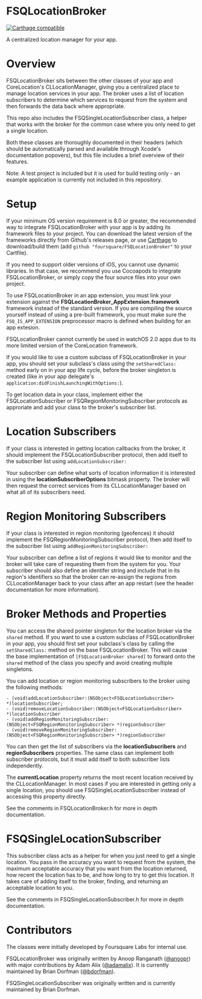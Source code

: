FSQLocationBroker
=================

[![Carthage compatible](https://img.shields.io/badge/Carthage-compatible-4BC51D.svg?style=flat)](https://github.com/Carthage/Carthage)

A centralized location manager for your app.

Overview
========
FSQLocationBroker sits between the other classes of your app and CoreLocation's CLLocationManager, giving you a centralized place to manage location services in your app. The broker uses a list of location subscribers to determine which services to request from the system and then forwards the data back where appropriate.

This repo also includes the FSQSingleLocationSubscriber class, a helper that works with the broker for the common case where you only need to get a single location. 

Both these classes are thoroughly documented in their headers (which should be automatically parsed and available through Xcode's documentation popovers), but this file includes a brief overview of their features.

Note: A test project is included but it is used for build testing only - an example application is currently not included in this repository.

Setup
=====
If your minimum OS version requirement is 8.0 or greater, the recommended way to integrate FSQLocationBroker with your app is by adding its framework files to your project. You can download the latest version of the frameworks directly from Github's releases page, or use [Carthage](https://github.com/Carthage/Carthage) to download/build them (add `github "foursquare/FSQLocationBroker"` to your Cartfile). 

If you need to support older versions of iOS, you cannot use dynamic libraries. In that case, we recommend you use Cocoapods to integrate FSQLocationBroker, or simply copy the four source files into your own project.

To use FSQLocationBroker in an app extension, you must link your extension against the 
**FSQLocationBroker_AppExtension.framework** framework instead of the standard version. If you are compiling the source yourself instead of using a pre-built framework, you must make sure the `FSQ_IS_APP_EXTENSION` preprocessor macro is defined when building for an app extesion.

FSQLocationBroker cannot currently be used in watchOS 2.0 apps due to its more limited version of the CoreLocation framework.

If you would like to use a custom subclass of FSQLocationBroker in your app, you should set your subclass's class using the `setSharedClass:` method early on in your app life cycle, before the broker singleton is created (like in your app delegate's `application:didFinishLaunchingWithOptions:`).

To get location data in your class, implement either the FSQLocationSubscriber or FSQRegionMonitoringSubscriber protocols as approriate and add your class to the broker's subscriber list.


Location Subscribers
====================
If your class is interested in getting location callbacks from the broker, it should implement the FSQLocationSubscriber protocol, then add itself to the subscriber list using `addLocationSubscriber:`

Your subscriber can define what sorts of location information it is interested in using the **locationSubscriberOptions** bitmask property. The broker will then request the correct services from its CLLocationManager based on what all of its subscribers need.

Region Monitoring Subscribers
=============================
If your class is interested in region monitoring (geofences) it should implement the FSQRegionMonitoringSubscriber protocol, then add itself to the subscriber list using `addRegionMonitoringSubscriber:`

Your subscriber can define a list of regions it would like to monitor and the broker will take care of requesting them from the system for you. Your subscriber should also define an identifer string and include that in its region's identifiers so that the broker can re-assign the regions from CLLocationManager back to your class after an app restart (see the header documentation for more information).

Broker Methods and Properties
=============================
You can access the shared pointer singleton for the location broker via the `shared` method. If you want to use a custom subclass of FSQLocationBroker in your app, you should first set your subclass's class by calling the `setSharedClass:` method on the base FSQLocationBroker. This will cause the base implementation of `[FSQLocationBroker shared]` to forward onto the `shared` method of the class you specify and avoid creating multiple singletons.

You can add location or region monitoring subscribers to the broker using the following methods:
```objc
- (void)addLocationSubscriber:(NSObject<FSQLocationSubscriber> *)locationSubscriber;
- (void)removeLocationSubscriber:(NSObject<FSQLocationSubscriber> *)locationSubscriber
- (void)addRegionMonitoringSubscriber:(NSObject<FSQRegionMonitoringSubscriber> *)regionSubscriber
- (void)removeRegionMonitoringSubscriber:(NSObject<FSQRegionMonitoringSubscriber> *)regionSubscriber
```

You can then get the list of subscribers via the **locationSubscribers** and **regionSubscribers** properties. The same class can implement both subscriber protocols, but it must add itself to both subscriber lists independently.

The **currentLocation** property returns the most recent location received by the CLLocationManager. In most cases if you are interested in getting only a single location, you should use FSQSingleLocationSubscriber instead of accessing this property directly.

See the comments in FSQLocationBroker.h for more in depth documentation.

FSQSingleLocationSubscriber
===========================
This subscriber class acts as a helper for when you just need to get a single location. You pass in the accuracy you want to request from the system, the maximum acceptable accuracy that you want from the location returned, how recent the location has to be, and how long to try to get this location. It takes care of adding itself to the broker, finding, and returning an acceptable location to you. 

See the comments in FSQSingleLocationSubscriber.h for more in depth documentation.

Contributors
============
The classes were initially developed by Foursquare Labs for internal use. 

FSQLocationBroker was originally written by Anoop Ranganath ([@anoopr](https://twitter.com/anoopr)) with major contributions by Adam Alix ([@adamalix](https://twitter.com/adamalix)). It is currently maintained by Brian Dorfman ([@bdorfman](https://twitter.com/bdorfman)).

FSQSingleLocationSubscriber was originally written and is currently maintained by Brian Dorfman.
